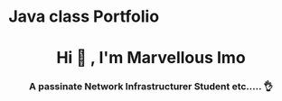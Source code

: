 # Java class Portfolio
<h1 align ="center"> Hi 🙌 , I'm Marvellous Imo</h1>
<h3 align = "center"> A passinate Network Infrastructurer Student etc..... 👌</h3>
